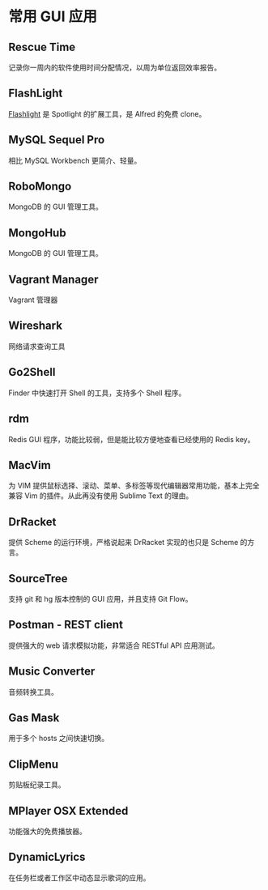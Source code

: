 # 常用 GUI 应用

## Rescue Time

记录你一周内的软件使用时间分配情况，以周为单位返回效率报告。



## FlashLight

[Flashlight](http://flashlight.nateparrott.com/plugin/quicksearch) 是 Spotlight
的扩展工具，是 Alfred 的免费 clone。



## MySQL Sequel Pro

相比 MySQL Workbench 更简介、轻量。



## RoboMongo

MongoDB 的 GUI 管理工具。


## MongoHub

MongoDB 的 GUI 管理工具。



## Vagrant Manager

Vagrant 管理器



## Wireshark

网络请求查询工具



## Go2Shell

Finder 中快速打开 Shell 的工具，支持多个 Shell 程序。


## rdm

Redis GUI 程序，功能比较弱，但是能比较方便地查看已经使用的 Redis key。



## MacVim

为 VIM 提供鼠标选择、滚动、菜单、多标签等现代编辑器常用功能，基本上完全兼容
Vim 的插件。从此再没有使用 Sublime Text 的理由。



## DrRacket

提供 Scheme 的运行环境，严格说起来 DrRacket 实现的也只是 Scheme 的方言。



## SourceTree

支持 git 和 hg 版本控制的 GUI 应用，并且支持 Git Flow。



## Postman - REST client

提供强大的 web 请求模拟功能，非常适合 RESTful API 应用测试。



## Music Converter

音频转换工具。



## Gas Mask

用于多个 hosts 之间快速切换。



## ClipMenu

剪贴板纪录工具。



## MPlayer OSX Extended

功能强大的免费播放器。



## DynamicLyrics

在任务栏或者工作区中动态显示歌词的应用。
